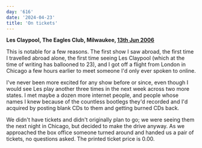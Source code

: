 ```yaml
---
day: '616'
date: '2024-04-23'
title: 'On tickets'
---
```


**Les Claypool, The Eagles Club, Milwaukee, [13th Jun 2006](https://www.setlist.fm/setlist/les-claypools-fancy-band/2006/the-rave-milwaukee-wi-bddc92a.html)**

This is notable for a few reasons. The first show I saw abroad, the first time I travelled abroad alone, the first time seeing Les Claypool (which at the time of writing has ballooned to 23), and I got off a flight from London in Chicago a few hours earlier to meet someone I'd only ever spoken to online.

I've never been more excited for any show before or since, even though I would see Les play another three times in the next week across two more states. I met maybe a dozen more internet people, and people whose names I knew because of the countless bootlegs they'd recorded and I'd acquired by posting blank CDs to them and getting burned CDs back.

We didn't have tickets and didn't originally plan to go; we were seeing them the next night in Chicago, but decided to make the drive anyway. As we approached the box office someone turned around and handed us a pair of tickets, no questions asked. The printed ticket price is 0.00.

